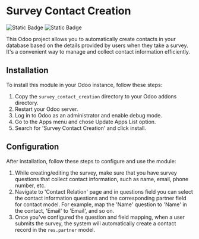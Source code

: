 # Survey Contact Creation

![Static Badge](https://img.shields.io/badge/Status-In_Production-limegreen)
![Static Badge](https://img.shields.io/badge/Odoo-16.0-darkviolet)

This Odoo project allows you to automatically create contacts in your database based on the details provided by users when they take a survey. It's a convenient way to manage and collect contact information efficiently.

## Installation

To install this module in your Odoo instance, follow these steps:

1. Copy the `survey_contact_creation` directory to your Odoo addons directory.
2. Restart your Odoo server.
3. Log in to Odoo as an administrator and enable debug mode.
4. Go to the Apps menu and chose Update Apps List option.
5. Search for 'Survey Contact Creation' and click install.

## Configuration

After installation, follow these steps to configure and use the module:

1. While creating/editing the survey, make sure that you have survey questions that collect contact information, such as name, email, phone number, etc.
2. Navigate to 'Contact Relation' page and in questions field you can select the contact information questions and the corresponding partner field for contact model. For example, map the 'Name' question to 'Name' in the contact, 'Email' to 'Email', and so on.
3. Once you've configured the question and field mapping, when a user submits the survey, the system will automatically create a contact record in the `res.partner` model.


